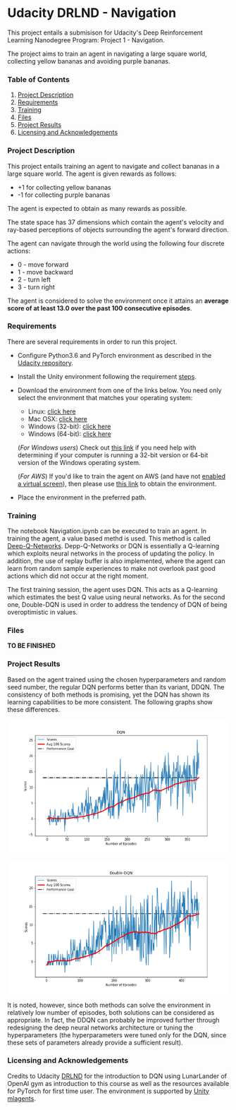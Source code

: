 # Udacity DRLND - Navigation

This project entails a submisison for Udacity's Deep Reinforcement Learning Nanodegree Program: Project 1 - Navigation.

The project aims to train an agent in navigating a large square world, collecting yellow bananas and avoiding purple bananas.

### Table of Contents 

1. [Project Description](#description)
2. [Requirements](#requirements)
3. [Training](#training)
4. [Files](#files)
5. [Project Results](#results)
6. [Licensing and Acknowledgements](#licensing)

### Project Description<a name="description"></a>

This project entails training an agent to navigate and collect bananas in a large square world. The agent is given rewards as follows:

- +1 for collecting yellow bananas
- -1 for collecting purple bananas

The agent is expected to obtain as many rewards as possible.  

The state space has 37 dimensions which contain the agent's velocity and ray-based perceptions of objects surrounding the agent's forward direction.

The agent can navigate through the world using the following four discrete actions:

- 0 - move forward
- 1 - move backward
- 2 - turn left
- 3 - turn right

The agent is considered to solve the environment once it attains an **average score of at least 13.0 over the past 100 consecutive episodes**.

### Requirements<a name="requirements"></a>

There are several requirements in order to run this project. 

- Configure Python3.6 and PyTorch environment as described in the [Udacity repository](https://github.com/udacity/deep-reinforcement-learning#dependencies).
- Install the Unity environment following the requirement [steps](https://github.com/udacity/deep-reinforcement-learning/blob/master/p1_navigation/README.md).
- Download the environment from one of the links below.  You need only select the environment that matches your operating system:
    - Linux: [click here](https://s3-us-west-1.amazonaws.com/udacity-drlnd/P1/Banana/Banana_Linux.zip)
    - Mac OSX: [click here](https://s3-us-west-1.amazonaws.com/udacity-drlnd/P1/Banana/Banana.app.zip)
    - Windows (32-bit): [click here](https://s3-us-west-1.amazonaws.com/udacity-drlnd/P1/Banana/Banana_Windows_x86.zip)
    - Windows (64-bit): [click here](https://s3-us-west-1.amazonaws.com/udacity-drlnd/P1/Banana/Banana_Windows_x86_64.zip)
    
    (_For Windows users_) Check out [this link](https://support.microsoft.com/en-us/help/827218/how-to-determine-whether-a-computer-is-running-a-32-bit-version-or-64) if you need help with determining if your computer is running a 32-bit version or 64-bit version of the Windows operating system.

    (_For AWS_) If you'd like to train the agent on AWS (and have not [enabled a virtual screen](https://github.com/Unity-Technologies/ml-agents/blob/master/docs/Training-on-Amazon-Web-Service.md)), then please use [this link](https://s3-us-west-1.amazonaws.com/udacity-drlnd/P1/Banana/Banana_Linux_NoVis.zip) to obtain the environment.
- Place the environment in the preferred path.

### Training<a name="training"></a>

The notebook Navigation.ipynb can be executed to train an agent. In training the agent, a value based methd is used. This method is called [Deep-Q-Networks](https://deepmind.com/research/publications/human-level-control-through-deep-reinforcement-learning). Depp-Q-Networks or DQN is essentially a Q-learning which exploits neural networks in the process of updating the policy. In addition, the use of replay buffer is also implemented, where the agent can learn from random sample experiences to make not overlook past good actions which did not occur at the right moment.  

The first training session, the agent uses DQN. This acts as a Q-learning which estimates the best Q value using neural networks. As for the second one, Double-DQN is used in order to address the tendency of DQN of being overoptimistic in values. 

### Files<a name="files"></a>

**TO BE FINISHED**

### Project Results<a name="results"></a>

Based on the agent trained using the chosen hyperparameters and random seed number, the regular DQN performs better than its variant, DDQN. The consistency of both methods is promising, yet the DQN has shown its learning capabilities to be more consistent. The following graphs show these differences. 

![DQN Scores](figures/scores_episodes_dqn.png)

![Double-DQN Scores](figures/scores_episodes_ddqn.png)

It is noted, however, since both methods can solve the environment in relatively low number of episodes, both solutions can be considered as appropriate. In fact, the DDQN can probably be improved further through redesigning the deep neural networks architecture or tuning the hyperparameters (the hyperparameters were tuned only for the DQN, since these sets of parameters already provide a sufficient result). 

### Licensing and Acknowledgements<a name="licensing"></a>

Credits to Udacity [DRLND](https://www.udacity.com/course/deep-reinforcement-learning-nanodegree--nd893) for the introduction to DQN using LunarLander of OpenAI gym as introduction to this course as well as the resources available for PyTorch for first time user. The environment is supported by [Unity mlagents](https://github.com/Unity-Technologies/ml-agents).
